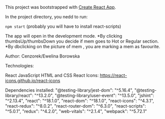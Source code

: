 This project was bootstrapped with [Create React App](https://github.com/facebook/create-react-app).

In the project directory, you  nedd to  run:

 `npm start` (probably you will have to install react-scripts)

The app will open in  the development mode.
*By clicking thumbsUp/thumbsDown you decide if mem goes to Hot or Regular section.
*By dbclicking on the picture of mem , you are marking a mem as favourite.

Author: Cenzorek/Ewelina Borowska

Technologies:

React JavaScript
HTML and CSS
React Icons: https://react-icons.github.io/react-icons

Dependencies installed:
    "@testing-library/jest-dom": "^5.16.4",
    "@testing-library/react": "^13.2.0",
    "@testing-library/user-event": "^13.5.0",
    "jshint": "^2.13.4",
    "react": "^18.1.0",
    "react-dom": "^18.1.0",
    "react-icons": "^4.3.1",
    "react-redux": "^8.0.2",
    "react-router-dom": "^6.3.0",
    "react-scripts": "^5.0.1",
    "redux": "^4.2.0",
    "web-vitals": "^2.1.4",
    "webpack": "^5.72.1"
